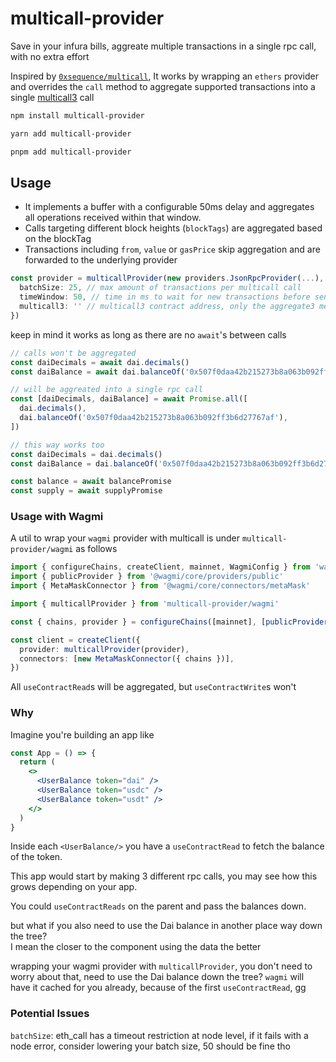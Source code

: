 # multicall-provider

Save in your infura bills, aggreate multiple transactions in a single rpc call, with no extra effort

Inspired by [`0xsequence/multicall`](https://github.com/0xsequence/sequence.js/tree/master/packages/multicall), It works by wrapping an `ethers` provider and overrides the `call` method to aggregate supported transactions into a single [multicall3](https://github.com/mds1/multicall) call

```bash
npm install multicall-provider

yarn add multicall-provider

pnpm add multicall-provider
```

## Usage

- It implements a buffer with a configurable 50ms delay and aggregates all operations received within that window.
- Calls targeting different block heights (`blockTags`) are aggregated based on the blockTag
- Transactions including `from`, `value` or `gasPrice` skip aggregation and are forwarded to the underlying provider

```ts
const provider = multicallProvider(new providers.JsonRpcProvider(...), {
  batchSize: 25, // max amount of transactions per multicall call
  timeWindow: 50, // time in ms to wait for new transactions before sending
  multicall3: '' // multicall3 contract address, only the aggregate3 method is used
})
```

keep in mind it works as long as there are no `await`'s between calls

```ts
// calls won't be aggregated
const daiDecimals = await dai.decimals()
const daiBalance = await dai.balanceOf('0x507f0daa42b215273b8a063b092ff3b6d27767af')

// will be aggreated into a single rpc call
const [daiDecimals, daiBalance] = await Promise.all([
  dai.decimals(),
  dai.balanceOf('0x507f0daa42b215273b8a063b092ff3b6d27767af'),
])

// this way works too
const daiDecimals = dai.decimals()
const daiBalance = dai.balanceOf('0x507f0daa42b215273b8a063b092ff3b6d27767af')

const balance = await balancePromise
const supply = await supplyPromise
```

### Usage with Wagmi

A util to wrap your `wagmi` provider with multicall is under `multicall-provider/wagmi` as follows

```ts
import { configureChains, createClient, mainnet, WagmiConfig } from 'wagmi'
import { publicProvider } from '@wagmi/core/providers/public'
import { MetaMaskConnector } from '@wagmi/core/connectors/metaMask'

import { multicallProvider } from 'multicall-provider/wagmi'

const { chains, provider } = configureChains([mainnet], [publicProvider()])

const client = createClient({
  provider: multicallProvider(provider),
  connectors: [new MetaMaskConnector({ chains })],
})
```

All `useContractRead`s will be aggregated, but `useContractWrite`s won't

### Why

Imagine you're building an app like

```jsx
const App = () => {
  return (
    <>
      <UserBalance token="dai" />
      <UserBalance token="usdc" />
      <UserBalance token="usdt" />
    </>
  )
}
```

Inside each `<UserBalance/>` you have a `useContractRead` to fetch the balance of the token.

This app would start by making 3 different rpc calls, you may see how this grows depending on your app.

You could `useContractReads` on the parent and pass the balances down.

but what if you also need to use the Dai balance in another place way down the tree?  
I mean the closer to the component using the data the better

wrapping your wagmi provider with `multicallProvider`, you don't need to worry about that, need to use the Dai balance down the tree? `wagmi` will have it cached for you already, because of the first `useContractRead`, gg

### Potential Issues

`batchSize`: eth_call has a timeout restriction at node level, if it fails with a node error, consider lowering your batch size, 50 should be fine tho
